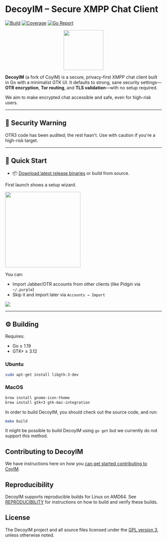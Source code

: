 # DecoyIM – Secure XMPP Chat Client

[![Build](https://github.com/chadsec1/decoyim/workflows/DecoyIM%20CI/badge.svg)](https://github.com/chadsec1/decoyim/actions)
[![Coverage](https://coveralls.io/repos/coyim/coyim/badge.svg?branch=main)](https://coveralls.io/github/chadsec1/decoyim?branch=main)
[![Go Report](https://goreportcard.com/badge/github.com/chadsec1/decoyim)](https://goreportcard.com/report/github.com/chadsec1/decoyim)

<p align="center">
  <img src="build/osx/mac-bundle/coyim.iconset/icon_256x256.png" height="128">
</p>

**DecoyIM** (a fork of CoyIM) is a secure, privacy-first XMPP chat client built in Go with a minimalist GTK UI. It defaults to strong, sane security settings—**OTR encryption**, **Tor routing**, and **TLS validation**—with no setup required.

We aim to make encrypted chat accessible and safe, even for high-risk users.

---

## 🚨 Security Warning

OTR3 code has been audited; the rest hasn't. Use with caution if you're a high-risk target.

---

## 🧪 Quick Start

- 📦 [Download latest release binaries](https://github.com/chadsec1/decoyim/releases) or build from source.

First launch shows a setup wizard. 
<p align="left">
  <img src="images/wizard.png" height="242" width="242">
</p>

You can:

- Import Jabber/OTR accounts from other clients (like Pidgin via `~/.purple`)
- Skip it and import later via `Accounts → Import`

<p align="left">
  <img src="images/main_window.png">
</p>


---

## ⚙️ Building

Requires:
- Go ≥ 1.19
- GTK+ ≥ 3.12

### Ubuntu
```bash
sudo apt-get install libgtk-3-dev
```

### MacOS
```sh
brew install gnome-icon-theme
brew install gtk+3 gtk-mac-integration
```


In order to build DecoyIM, you should check out the source code, and run:

```sh
make build
```

It might be possible to build DecoyIM using `go get` but we currently do not support this method.


## Contributing to DecoyIM

We have instructions here on how you [can get started contributing to CoyIM](CONTRIBUTING.md).


## Reproducibility

DecoyIM supports reproducible builds for Linux on AMD64. See [REPRODUCIBILITY](REPRODUCIBILITY.md) for instructions on how
to build and verify these builds.


## License

The DecoyIM project and all source files licensed under the [GPL version 3](https://www.gnu.org/licenses/gpl-3.0.html),
unless otherwise noted.
